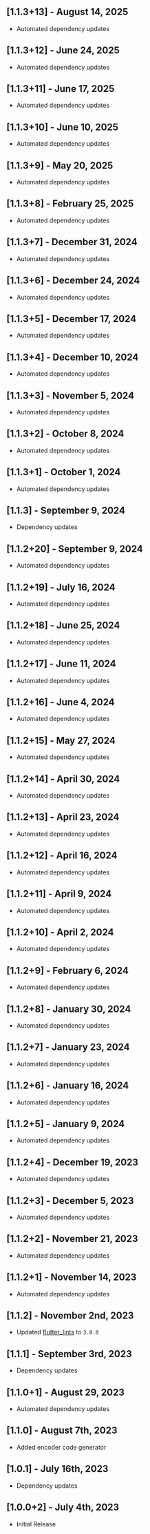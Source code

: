 ## [1.1.3+13] - August 14, 2025

* Automated dependency updates


## [1.1.3+12] - June 24, 2025

* Automated dependency updates


## [1.1.3+11] - June 17, 2025

* Automated dependency updates


## [1.1.3+10] - June 10, 2025

* Automated dependency updates


## [1.1.3+9] - May 20, 2025

* Automated dependency updates


## [1.1.3+8] - February 25, 2025

* Automated dependency updates


## [1.1.3+7] - December 31, 2024

* Automated dependency updates


## [1.1.3+6] - December 24, 2024

* Automated dependency updates


## [1.1.3+5] - December 17, 2024

* Automated dependency updates


## [1.1.3+4] - December 10, 2024

* Automated dependency updates


## [1.1.3+3] - November 5, 2024

* Automated dependency updates


## [1.1.3+2] - October 8, 2024

* Automated dependency updates


## [1.1.3+1] - October 1, 2024

* Automated dependency updates


## [1.1.3] - September 9, 2024

* Dependency updates


## [1.1.2+20] - September 9, 2024

* Automated dependency updates


## [1.1.2+19] - July 16, 2024

* Automated dependency updates


## [1.1.2+18] - June 25, 2024

* Automated dependency updates


## [1.1.2+17] - June 11, 2024

* Automated dependency updates


## [1.1.2+16] - June 4, 2024

* Automated dependency updates


## [1.1.2+15] - May 27, 2024

* Automated dependency updates


## [1.1.2+14] - April 30, 2024

* Automated dependency updates


## [1.1.2+13] - April 23, 2024

* Automated dependency updates


## [1.1.2+12] - April 16, 2024

* Automated dependency updates


## [1.1.2+11] - April 9, 2024

* Automated dependency updates


## [1.1.2+10] - April 2, 2024

* Automated dependency updates


## [1.1.2+9] - February 6, 2024

* Automated dependency updates


## [1.1.2+8] - January 30, 2024

* Automated dependency updates


## [1.1.2+7] - January 23, 2024

* Automated dependency updates


## [1.1.2+6] - January 16, 2024

* Automated dependency updates


## [1.1.2+5] - January 9, 2024

* Automated dependency updates


## [1.1.2+4] - December 19, 2023

* Automated dependency updates


## [1.1.2+3] - December 5, 2023

* Automated dependency updates


## [1.1.2+2] - November 21, 2023

* Automated dependency updates


## [1.1.2+1] - November 14, 2023

* Automated dependency updates


## [1.1.2] - November 2nd, 2023

* Updated [flutter_lints](https://pub.dev/packages/flutter_lints) to `3.0.0`


## [1.1.1] - September 3rd, 2023

* Dependency updates


## [1.1.0+1] - August 29, 2023

* Automated dependency updates


## [1.1.0] - August 7th, 2023

* Added encoder code generator


## [1.0.1] - July 16th, 2023

* Dependency updates


## [1.0.0+2] - July 4th, 2023

* Initial Release